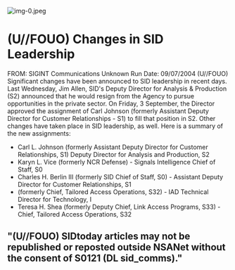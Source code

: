 ![img-0.jpeg](img-0.jpeg)

# (U//FOUO) Changes in SID Leadership 

FROM: SIGINT Communications
Unknown
Run Date: 09/07/2004
(U//FOUO) Significant changes have been announced to SID leadership in recent days. Last Wednesday, Jim Allen, SID's Deputy Director for Analysis \& Production (S2) announced that he would resign from the Agency to pursue opportunities in the private sector. On Friday, 3 September, the Director approved the assignment of Carl Johnson (formerly Assistant Deputy Director for Customer Relationships - S1) to fill that position in S2. Other changes have taken place in SID leadership, as well. Here is a summary of the new assignments:

- Carl L. Johnson (formerly Assistant Deputy Director for Customer Relationships, S1) Deputy Director for Analysis and Production, S2
- Karyn L. Vice (formerly NCR Defense) - Signals Intelligence Chief of Staff, S0
- Charles H. Berlin III (formerly SID Chief of Staff, S0) - Assistant Deputy Director for Customer Relationships, S1
- (formerly Chief, Tailored Access Operations, S32) - IAD Technical Director for Technology, I
- Teresa H. Shea (formerly Deputy Chief, Link Access Programs, S33) - Chief, Tailored Access Operations, S32


## "(U//FOUO) SIDtoday articles may not be republished or reposted outside NSANet without the consent of S0121 (DL sid_comms)."
